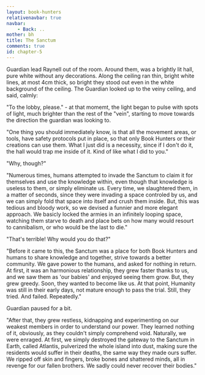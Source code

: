 ```yaml
---
layout: book-hunters
relativenavbar: true
navbar:
    - Back: ..
mother: bh
title: The Sanctum
comments: true
id: chapter-5
---
```


Guardian lead Raynell out of the room. Around them, was a brightly lit hall, pure white without any decorations. Along the ceiling ran thin, bright white lines, at most 4cm thick, so bright they stood out even in the white background of the ceiling. The Guardian looked up to the veiny ceiling, and said, calmly:

"To the lobby, please." - at that momemt, the light began to pulse with spots of light, much brighter than the rest of the "vein", starting to move towards the direction the guardian was looking to.

"One thing you should immediately know, is that all the movement areas, or tools, have safety protocols put in place, so that only Book Hunters or their creations can use them. What I just did is a necessity, since if I don't do it, the hall would trap me inside of it. Kind of like what I did to you."

"Why, though?"

"Numerous times, humans attempted to invade the Sanctum to claim it for themselves and use the knowledge within, even though that knowledge is useless to them, or simply eliminate us. Every time, we slaughtered them, in a matter of seconds, since they were invading a space controled by us, and we can simply fold that space into itself and crush them inside. But, this was tedious and bloody work, so we devised a funnier and more elegant approach. We basicly locked the armies in an infinitely looping space, watching them starve to death and place bets on how many would resourt to cannibalism, or who would be the last to die."

"That's terrible! Why would you do that?"

"Before it came to this, the Sanctum was a place for both Book Hunters and humans to share knowledge and together, strive towards a better community. We gave power to the humans, and asked for nothing in return. At first, it was an harmonious relationship, they grew faster thanks to us, and we saw them as 'our babies' and enjoyed seeing them grow. But, they grew greedy. Soon, they wanted to become like us. At that point, Humanity was still in their early days, not mature enough to pass the trial. Still, they tried. And failed. Repeatedly."

Guardian paused for a bit.

"After that, they grew restless, kidnapping and experimenting on our weakest members in order to understand our power. They learned nothing of it, obviously, as they couldn't simply comprehend void. Naturally, we were enraged. At first, we simply destroyed the gateway to the Sanctum in Earth, called Atlantis, pulverized the whole island into dust, making sure the residents would suffer in their deaths, the same way they made ours suffer. We ripped off skin and fingers, broke bones and shattered minds, all in revenge for our fallen brothers. We sadly could never recover their bodies."
